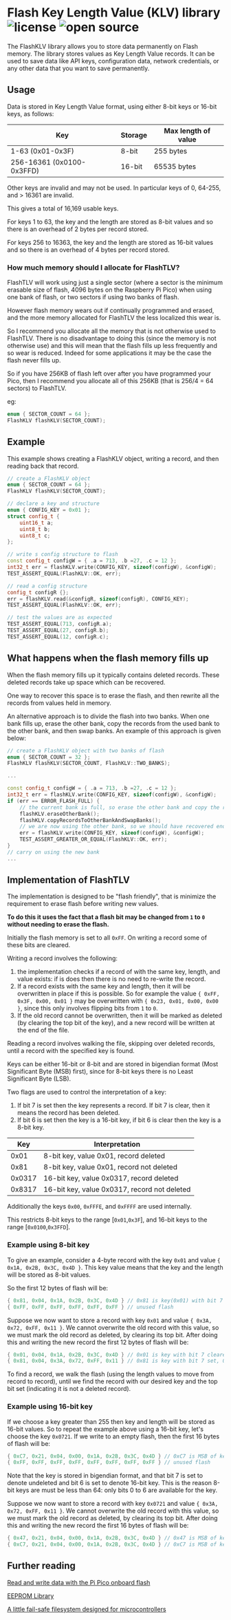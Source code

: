 # Flash Key Length Value (KLV) library ![license](https://img.shields.io/badge/license-MIT-green) ![open source](https://badgen.net/badge/open/source/blue?icon=github)

The FlashKLV library allows you to store data permanently on Flash memory.
The library stores values as Key Length Value records.
It can be used to save data like API keys, configuration data, network credentials, or any other data that you want to save permanently.

## Usage

Data is stored in Key Length Value format, using either 8-bit keys or 16-bit keys, as follows:

| Key                       | Storage | Max length of value |
| ------------------------- | ------- | ------------------- |
| 1-63 (0x01-0x3F)          | 8-bit   | 255 bytes           |
| 256-16361 (0x0100-0x3FFD) | 16-bit  | 65535 bytes         |

Other keys are invalid and may not be used. In particular keys of 0, 64-255, and > 16361 are invalid.

This gives a total of 16,169 usable keys.

For keys 1 to 63, the key and the length are stored as 8-bit values and so there is an overhead of 2 bytes per record stored.

For keys 256 to 16363, the key and the length are stored as 16-bit values and so there is an overhead of 4 bytes per record stored.

### How much memory should I allocate for FlashTLV?

FlashTLV will work using just a single sector (where a sector is the minimum erasable size of flash, 4096 bytes on the Raspberry Pi Pico)
when using one bank of flash, or two sectors if using two banks of flash.

However flash memory wears out if continually programmed and erased, and the more memory allocated for FlashTLV the less localized this wear is.

So I recommend you allocate all the memory that is not otherwise used to FlashTLV. There is no disadvantage to doing this (since the
memory is not otherwise use) and this will mean that the flash fills up less frequently and so wear is reduced. Indeed for some applications
it may be the case the flash never fills up.

So if you have 256KB of flash left over after you have programmed your Pico, then I recommend you allocate all of this 256KB
(that is 256/4 = 64 sectors) to FlashTLV.

eg:

```cpp
enum { SECTOR_COUNT = 64 };
FlashKLV flashKLV(SECTOR_COUNT);
```

## Example

This example shows creating a FlashKLV object, writing a record, and then reading back that record.

```cpp
// create a FlashKLV object
enum { SECTOR_COUNT = 64 };
FlashKLV flashKLV(SECTOR_COUNT);

// declare a key and structure
enum { CONFIG_KEY = 0x01 };
struct config_t {
    uint16_t a;
    uint8_t b;
    uint8_t c;
};

// write s config structure to flash
const config_t configW = { .a = 713, .b =27, .c = 12 };
int32_t err = flashKLV.write(CONFIG_KEY, sizeof(configW), &configW);
TEST_ASSERT_EQUAL(FlashKLV::OK, err);

// read a config structure
config_t configR {};
err = flashKLV.read(&configR, sizeof(configR), CONFIG_KEY);
TEST_ASSERT_EQUAL(FlashKLV::OK, err);

// test the values are as expected
TEST_ASSERT_EQUAL(713, configR.a);
TEST_ASSERT_EQUAL(27, configR.b);
TEST_ASSERT_EQUAL(12, configR.c);
```

## What happens when the flash memory fills up

When the flash memory fills up it typically contains deleted records. These deleted records take up space which can be recovered.

One way to recover this space is to erase the flash, and then rewrite all the records from values held in memory.

An alternative approach is to divide the flash into two banks. When one bank fills up, erase the other bank,
copy the records from the used bank to the other bank, and then swap banks. An example of this approach is given
below:

```cpp
// create a FlashKLV object with two banks of flash
enum { SECTOR_COUNT = 32 };
FlashKLV flashKLV(SECTOR_COUNT, FlashKLV::TWO_BANKS);

...

const config_t configW = { .a = 713, .b =27, .c = 12 };
int32_t err = flashKLV.write(CONFIG_KEY, sizeof(configW), &configW);
if (err == ERROR_FLASH_FULL) {
    // the current bank is full, so erase the other bank and copy the records to that bank
    flashKLV.eraseOtherBank();
    flashKLV.copyRecordsToOtherBankAndSwapBanks();
    // we are now using the other bank, so we should have recovered enough flash to write the  record
    err = flashKLV.write(CONFIG_KEY, sizeof(configW), &configW);
    TEST_ASSERT_GREATER_OR_EQUAL(FlashKLV::OK, err);
}
// carry on using the new bank
...
```

## Implementation of FlashTLV

The implementation is designed to be "flash friendly", that is minimize the requirement to erase flash before writing new values.

**To do this it uses the fact that a flash bit may be changed from `1` to `0` without needing to erase the flash.**

Initially the flash memory is set to all `0xFF`. On writing a record some of these bits are cleared.

Writing a record involves the following:

1. the implementation checks if a record of with the same key, length, and value exists: if is does then
   there is no need to re-write the record.
2. If a record exists with the same key and length, then it will be overwritten in place if this is possible.
   So for example the value `{ 0xFF, 0x3F, 0x00, 0x01 }` may be overwritten with `{ 0x23, 0x01, 0x00, 0x00 }`,
   since this only involves flipping bits from `1` to `0`.
3. If the old record cannot be overwritten, then it will be marked as deleted (by clearing the top bit of the key),
   and a new record will be written at the end of the file.

Reading a record involves walking the file, skipping over deleted records, until a record with the specified key is found.

Keys can be either 16-bit or 8-bit and are stored in bigendian format (Most Significant Byte (MSB) first), since for 8-bit keys
there is no Least Significant Byte (LSB).

Two flags are used to control the interpretation of a key:

1. If bit 7 is set then the key represents a record. If bit 7 is clear, then it means the record has been deleted.
2. If bit 6 is set then the key is a 16-bit key, if bit 6 is clear then the key is a 8-bit key.

| Key    | Interpretation                               |
| ------ | -------------------------------------------- |
| 0x01   | 8-bit key, value 0x01, record deleted        |
| 0x81   | 8-bit key, value 0x01, record not deleted    |
| 0x0317 | 16-bit key, value 0x0317, record deleted     |
| 0x8317 | 16-bit key, value 0x0317, record not deleted |

Additionally the keys `0x00`, `0xFFFE`, and `0xFFFF` are used internally.

This restricts 8-bit keys to the range [`0x01`,`0x3F`], and 16-bit keys to the range [`0x0100`,`0x3FFD`].

### Example using 8-bit key

To give an example, consider a 4-byte record with the key `0x01` and value `{ 0x1A, 0x2B, 0x3C, 0x4D }`.
This key value means that the key and the length will be stored as 8-bit values.

So the first 12 bytes of flash will be:

```cpp
{ 0x81, 0x04, 0x1A, 0x2B, 0x3C, 0x4D } // 0x81 is key(0x01) with bit 7 set, 0x04 is length
{ 0xFF, 0xFF, 0xFF, 0xFF, 0xFF, 0xFF } // unused flash
```

Suppose we now want to store a record with key `0x01` and value `{ 0x3A, 0x72, 0xFF, 0x11 }`.
We cannot overwrite the old record with this value, so we must mark the old record as deleted,
by clearing its top bit.
After doing this and writing the new record the first 12 bytes of flash will be:

```cpp
{ 0x01, 0x04, 0x1A, 0x2B, 0x3C, 0x4D } // 0x01 is key with bit 7 cleared, ie marked as deleted, 0x04 is length
{ 0x81, 0x04, 0x3A, 0x72, 0xFF, 0x11 } // 0x81 is key with bit 7 set, 0x04 is length
```

To find a record, we walk the flash (using the length values to move from record to record), until we find the record
with our desired key and the top bit set (indicating it is not a deleted record).

### Example using 16-bit key

If we choose a key greater than 255 then key and length will be stored as 16-bit values.
So to repeat the example above using a 16-bit key, let's choose the key `0x0721`.
If we write to an empty flash, then the first 16 bytes of flash will be:

```cpp
{ 0xC7, 0x21, 0x04, 0x00, 0x1A, 0x2B, 0x3C, 0x4D } // 0xC7 is MSB of key(0x07) with bits 6 and 7 set, 0x21 is LSB of key , 0x04, 0x00 is length
{ 0xFF, 0xFF, 0xFF, 0xFF, 0xFF, 0xFF, 0xFF, 0xFF } // unused flash
```

Note that the key is stored in bigendian format, and that bit 7 is set to denote undeleted and bit 6 is set to denote 16-bit key.
This is the reason 8-bit keys are must be less than 64: only bits 0 to 6 are available for the key.

Suppose we now want to store a record with key `0x0721` and value `{ 0x3A, 0x72, 0xFF, 0x11 }`.
We cannot overwrite the old record with this value, so we must mark the old record as deleted, by clearing its top bit.
After doing this and writing the new record the first 16 bytes of flash will be:

```cpp
{ 0x47, 0x21, 0x04, 0x00, 0x1A, 0x2B, 0x3C, 0x4D } // 0x47 is MSB of key(0x07) with bit 6 set and bit 7 cleared, 0x21 is LSB of key, 0x04, 0x00 is length
{ 0xC7, 0x21, 0x04, 0x00, 0x1A, 0x2B, 0x3C, 0x4D } // 0xC7 is MSB of key(0x07) with bits 6 and 7 set, 0x21 is LSB of key, 0x04, 0x00 is length
```

## Further reading

[Read and write data with the Pi Pico onboard flash](https://www.makermatrix.com/blog/read-and-write-data-with-the-pi-pico-onboard-flash/)

[EEPROM Library](https://arduino-pico.readthedocs.io/en/latest/eeprom.html)

[A little fail-safe filesystem designed for microcontrollers](https://github.com/littlefs-project/littlefs)
